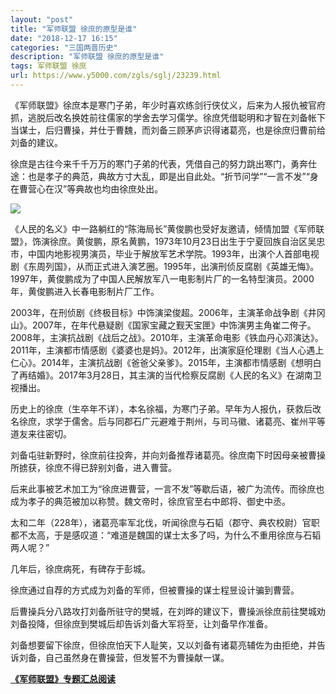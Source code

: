 ```yaml
---
layout: "post"
title: "军师联盟 徐庶的原型是谁"
date: "2018-12-17 16:15"
categories: "三国两晋历史"
description: "军师联盟 徐庶的原型是谁"
tags: 军师联盟 徐庶
url: https://www.y5000.com/zgls/sglj/23239.html
---
```






《军师联盟》徐庶本是寒门子弟，年少时喜欢练剑行侠仗义，后来为人报仇被官府抓，逃脱后改名换姓前往儒家的学舍去学习儒学。徐庶凭借聪明和才智在刘备帐下当谋士，后归曹操，并仕于曹魏，而刘备三顾茅庐识得诸葛亮，也是徐庶归曹前给刘备的建议。

徐庶是古往今来千千万万的寒门子弟的代表，凭借自己的努力跳出寒门，勇奔仕途：也是孝子的典范，典故方寸大乱，即是出自此处。“折节问学”“一言不发”“身在曹营心在汉”等典故也均由徐庶处出。

![](https://img.y5000.com/uploads/allimg/170705/8-1FF51629394I.jpg)

《人民的名义》中一路躺红的“陈海局长”黄俊鹏也受好友邀请，倾情加盟《军师联盟》，饰演徐庶。黄俊鹏，原名黄鹏，1973年10月23日出生于宁夏回族自治区吴忠市，中国内地影视男演员，毕业于解放军艺术学院。1993年，出演个人首部电视剧《东周列国》，从而正式进入演艺圈。1995年，出演刑侦反腐剧《英雄无悔》。1997年，黄俊鹏成为了中国人民解放军八一电影制片厂的一名特型演员。2000年，黄俊鹏进入长春电影制片厂工作。

2003年，在刑侦剧《终极目标》中饰演梁俊超。2006年，主演革命战争剧《井冈山》。2007年，在年代悬疑剧《国家宝藏之觐天宝匣》中饰演男主角崔二侉子。2008年，主演抗战剧《战后之战》。2010年，主演革命电影《铁血丹心邓演达》。2011年，主演都市情感剧《婆婆也是妈》。2012年，出演家庭伦理剧《当人心遇上仁心》。2014年，主演抗战剧《爸爸父亲爹》。2015年，主演都市情感剧《想明白了再结婚》。2017年3月28日，其主演的当代检察反腐剧《人民的名义》在湖南卫视播出。

历史上的徐庶（生卒年不详），本名徐福，为寒门子弟。早年为人报仇，获救后改名徐庶，求学于儒舍。后与同郡石广元避难于荆州，与司马徽、诸葛亮、崔州平等道友来往密切。

刘备屯驻新野时，徐庶前往投奔，并向刘备推荐诸葛亮。徐庶南下时因母亲被曹操所掳获，徐庶不得已辞别刘备，进入曹营。

后来此事被艺术加工为“徐庶进曹营，一言不发”等歇后语，被广为流传。而徐庶也成为孝子的典范被加以称赞。魏文帝时，徐庶官至右中郎将、御史中丞。

太和二年（228年），诸葛亮率军北伐，听闻徐庶与石韬（郡守、典农校尉）官职都不太高，于是感叹道：“难道是魏国的谋士太多了吗，为什么不重用徐庶与石韬两人呢？”

几年后，徐庶病死，有碑存于彭城。

徐庶通过自荐的方式成为刘备的军师，但被曹操的谋士程昱设计骗到曹营。

后曹操兵分八路攻打刘备所驻守的樊城，在刘晔的建议下，曹操派徐庶前往樊城劝刘备投降，但徐庶到樊城后却告诉刘备大军将至，让刘备早作准备。

刘备想要留下徐庶，但徐庶怕天下人耻笑，又以刘备有诸葛亮辅佐为由拒绝，并告诉刘备，自己虽然身在曹操营，但发誓不为曹操献一谋。

**[《军师联盟》专题汇总阅读](https://www.y5000.com/zgls/sglj/23240.html)**
